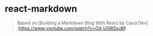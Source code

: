 # react-markdown

> Based on [Building a Markdown Blog With React by Cand Dev] (https://www.youtube.com/watch?v=Od-Uj5RSsuM)